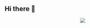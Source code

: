 ## Hi there 👋

<div align="center">
  <img src="https://capsule-render.vercel.app/api?type=slice&color=auto&height=300&section=header&text=👋Hi,%20I'm%20Hyunwoo%20Cha&fontSize=90&desc=Front-End" />
</div>

<!--
**dilkusha27/dilkusha27** is a ✨ _special_ ✨ repository because its `README.md` (this file) appears on your GitHub profile.

Here are some ideas to get you started:

- 🔭 I’m currently working on ...
- 🌱 I’m currently learning ...
- 👯 I’m looking to collaborate on ...
- 🤔 I’m looking for help with ...
- 💬 Ask me about ...
- 📫 How to reach me: ...
- 😄 Pronouns: ...
- ⚡ Fun fact: ...
-->
